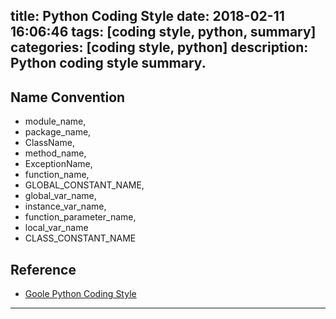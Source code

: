 title: Python Coding Style
date: 2018-02-11 16:06:46
tags:  [coding style, python, summary]
categories: [coding style, python]
description: Python coding style summary.
---

## Name Convention

- module_name, 
- package_name, 
- ClassName, 
- method_name, 
- ExceptionName, 
- function_name, 
- GLOBAL_CONSTANT_NAME, 
- global_var_name, 
- instance_var_name, 
- function_parameter_name, 
- local_var_name
- CLASS_CONSTANT_NAME

## Reference
- [Goole Python Coding Style](https://google.github.io/styleguide/pyguide.html)

---

